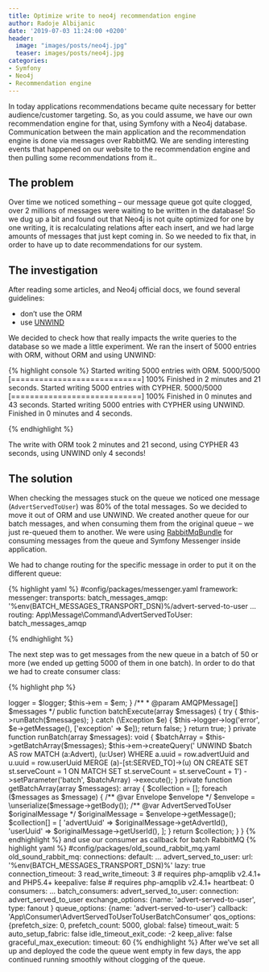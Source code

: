 ```yaml
---
title: Optimize write to neo4j recommendation engine 
author: Radoje Albijanic
date: '2019-07-03 11:24:00 +0200'
header: 
  image: "images/posts/neo4j.jpg"
  teaser: images/posts/neo4j.jpg
categories:
- Symfony
- Neo4j
- Recommendation engine
--- 
```


In today applications recommendations became quite necessary for better audience/customer targeting. So, as you could assume, we have our own recommendation engine for that, 
using Symfony with a Neo4j database. Communication between the main application and the recommendation engine is done via messages over RabbitMQ. 
We are sending interesting events that happened on our website to the recommendation engine and then pulling some recommendations from it..

## The problem

Over time we noticed something – our message queue got quite clogged, over 2 millions of messages were waiting to be written in the database! So we dug up a bit and found out 
that Neo4j is not quite optimized for one by one writing, it is recalculating relations after each insert, and we had large amounts of messages that just kept coming 
in. So we needed to fix that, in order to have up to date recommendations for our system.

## The investigation

After reading some articles, and Neo4j official docs, we found several guidelines:
- don’t use the ORM
- use [UNWIND](https://neo4j.com/docs/cypher-manual/current/clauses/unwind/)   

We decided to check how that really impacts the write queries to the database so we made a little experiment. We ran the insert of 5000 entries with ORM, without ORM and using UNWIND:

{% highlight console %}
Started writing 5000 entries with ORM.
 5000/5000 [============================] 100%
Finished in 2 minutes and 21 seconds.
Started writing 5000 entries with CYPHER.
 5000/5000 [============================] 100%
Finished in 0 minutes and 43 seconds.
Started writing 5000 entries with CYPHER using UNWIND.
Finished in 0 minutes and 4 seconds.

{% endhighlight %}

The write with ORM took 2 minutes and 21 second, using CYPHER 43 seconds, using UNWIND only 4 seconds!

## The solution

When checking the messages stuck on the queue we noticed one message (`AdvertServedToUser`) was 80% of the total messages. So we decided to move it out of ORM and use UNWIND. 
We created another queue for our batch messages, and when consuming them from the original queue – we just re-queued them to another. We were using [RabbitMqBundle](https://github.com/php-amqplib/RabbitMqBundle) for consuming messages from the queue and Symfony Messenger inside application.

We had to change routing for the specific message in order to put it on the different queue:

{% highlight yaml %}
#config/packages/messenger.yaml
framework:
    messenger:
        transports:
            batch_messages_amqp: '%env(BATCH_MESSAGES_TRANSPORT_DSN)%/advert-served-to-user
        ...
        routing:
            App\Message\Command\AdvertServedToUser: batch_messages_amqp

{% endhighlight %}

The next step was to get messages from the new queue in a batch of 50 or more (we ended up getting 5000 of them in one batch). In order to do that we had to create consumer class:

{% highlight php %}
<?php

declare(strict_types=1);

namespace App\Consumer;

use App\Message\Command\Advert\AdvertServedToUser;
use OldSound\RabbitMqBundle\RabbitMq\BatchConsumerInterface;
use PhpAmqpLib\Message\AMQPMessage;
use Psr\Log\LoggerInterface;
use GraphAware\Neo4j\OGM\EntityManager;
use Symfony\Component\Messenger\Envelope;

class AdvertServedToUserToUserBatchConsumer implements BatchConsumerInterface
{
    private $em;
    private $logger;

    public function __construct(EntityManager $em, LoggerInterface $logger)
    {
        $this->logger = $logger;
        $this->em = $em;
    }

    /**
     * @param AMQPMessage[] $messages
     */
    public function batchExecute(array $messages)
    {
        try {
            $this->runBatch($messages);
        } catch (\Exception $e) {
            $this->logger->log('error', $e->getMessage(), ['exception' => $e]);

            return false;
        }

        return true;
    }
    
    private function runBatch(array $messages): void
    {
        $batchArray = $this->getBatchArray($messages);
        $this->em->createQuery('
                UNWIND $batch AS row
                MATCH (a:Advert), (u:User)
                WHERE a.uuid = row.advertUuid and u.uuid = row.userUuid
                MERGE (a)-[st:SERVED_TO]->(u)
                    ON CREATE SET st.serveCount = 1
                    ON MATCH SET st.serveCount = st.serveCount + 1')
            ->setParameter('batch', $batchArray)
            ->execute();
    }

    private function getBatchArray(array $messages): array
    {
        $collection = [];
        foreach ($messages as $message) {
            /** @var Envelope $envelope */
            $envelope = \unserialize($message->getBody());
            /** @var AdvertServedToUser $originalMessage */
            $originalMessage = $envelope->getMessage();
            $collection[] = [
                'advertUuid' => $originalMessage->getAdvertId(),
                'userUuid' => $originalMessage->getUserId(),
            ];
        }

        return $collection;
    }
}

{% endhighlight %}

and use our consumer as callback for batch RabbitMQ

{% highlight yaml %}
#config/packages/old_sound_rabbit_mq.yaml
old_sound_rabbit_mq:
    connections:
        default:
            ...
        advert_served_to_user:
            url: '%env(BATCH_MESSAGES_TRANSPORT_DSN)%'
            lazy:     true
            connection_timeout: 3
            read_write_timeout: 3
            # requires php-amqplib v2.4.1+ and PHP5.4+
            keepalive: false
            # requires php-amqplib v2.4.1+
            heartbeat: 0
    consumers:
        ...
    	batch_consumers:
            advert_served_to_user:
                connection:       advert_served_to_user
                exchange_options: {name: 'advert-served-to-user', type: fanout }
                queue_options:    {name: 'advert-served-to-user'}
                callback:         'App\Consumer\AdvertServedToUserToUserBatchConsumer'
                qos_options:      {prefetch_size: 0, prefetch_count: 5000, global: false}
                timeout_wait:     5
                auto_setup_fabric: false
                idle_timeout_exit_code: -2
                keep_alive: false
                graceful_max_execution:
                    timeout: 60
{% endhighlight %}

After we’ve set all up and deployed the code the queue went empty in few days, the app continued running smoothly without clogging of the queue.